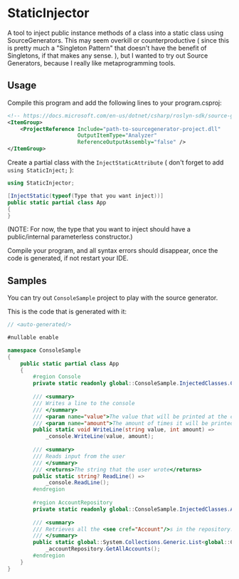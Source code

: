 ﻿# StaticInjector

A tool to inject public instance methods of a class into a static class using SourceGenerators. This may seem overkill or counterproductive ( since this is pretty much a "Singleton Pattern" that doesn't have the benefit of Singletons, if that makes any sense. ), but I wanted to try out Source Generators, because I really like metaprogramming tools.

## Usage

Compile this program and add the following lines to your program.csproj:
```xml
<!-- https://docs.microsoft.com/en-us/dotnet/csharp/roslyn-sdk/source-generators-overview -->
<ItemGroup>
    <ProjectReference Include="path-to-sourcegenerator-project.dll"
                      OutputItemType="Analyzer"
                      ReferenceOutputAssembly="false" />
</ItemGroup>
```

Create a partial class with the ```InjectStaticAttribute``` ( don't forget to add ```using StaticInject;``` ):

```c#
using StaticInjector;

[InjectStatic(typeof(Type that you want inject))]
public static partial class App
{
}
```

(NOTE: For now, the type that you want to inject should have a public/internal parameterless constructor.)

Compile your program, and all syntax errors should disappear, once the code is generated, if not restart your IDE.

## Samples

You can try out ```ConsoleSample``` project to play with the source generator.

This is the code that is generated with it:

```c#
// <auto-generated/>

#nullable enable

namespace ConsoleSample
{
    public static partial class App
    {
        #region Console
        private static readonly global::ConsoleSample.InjectedClasses.Console _console = new();
		
        /// <summary>
        /// Writes a line to the console
        /// </summary>
        /// <param name="value">The value that will be printed at the console</param>
        /// <param name="amount">The amount of times it will be printed</param>
        public static void WriteLine(string value, int amount) =>
            _console.WriteLine(value, amount);
		
        /// <summary>
        /// Reads input from the user
        /// </summary>
        /// <returns>The string that the user wrote</returns>
        public static string? ReadLine() =>
            _console.ReadLine();
        #endregion
		
        #region AccountRepository
        private static readonly global::ConsoleSample.InjectedClasses.AccountRepository _accountRepository = new();
		
        /// <summary>
        /// Retrieves all the <see cref="Account"/>s in the repository.
        /// </summary>
        public static global::System.Collections.Generic.List<global::ConsoleSample.InjectedClasses.Account?> GetAllAccounts() =>
            _accountRepository.GetAllAccounts();
        #endregion
    }
}
```
